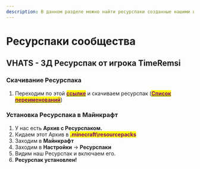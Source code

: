 ```yaml
---
description: В данном разделе можно найти ресурспаки созданные нашими игроками
---
```


# Ресурспаки сообщества

## VHATS - 3Д Ресурспак от  игрока TimeRemsi

### Скачивание Ресурспака

1. Переходим по этой [<mark style="color:purple;">**ссылке**</mark>](https://drive.google.com/uc?export=download\&confirm=no\_antivirus\&id=1cgRX28szvtQhl72Bzm0e9UclFCTV28F4) и скачиваем ресурспак                                       ([<mark style="color:purple;">**Список переименований**</mark>](https://docs.google.com/document/d/1RfpwBeYaUgXhhU796WrskvKcgtd98oKyiQtM-GT\_SMk/edit?usp=sharing))

### Установка Ресурспака в Майнкрафт

1. У нас есть **Архив с Ресурспаком.**
2. Кидаем этот Архив в <mark style="color:purple;">**.minecraft\resourcepacks**</mark>
3. Заходим в **Майнкрафт**
4. Заходим в **Настройки** -> **Ресурспаки**
5. Видим наш Ресурспак и включаем его.
6. **Ресурспак установлен!**
